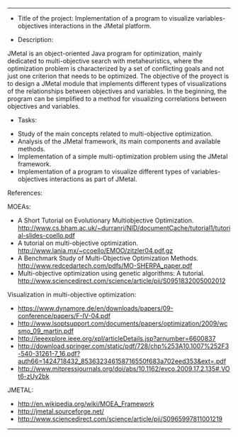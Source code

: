 ***************************************************************************************************

* Title of the project: Implementation of a program to visualize  variables-objectives interactions in the JMetal platform. 
 
 	
* Description: 	

 JMetal is an object-oriented Java program for optimization, mainly dedicated to multi-objective search with metaheuristics, where the optimization problem is characterized by a set of conflicting goals and not just one criterion that needs to be optimized.  The objective of the proyect is to design a JMetal module  that implements different types of visualizations of the relationships between objectives and variables. In the beginning, the program can be simplified to a method for visualizing correlations between objectives and variables.


* Tasks: 	

 - Study of the main concepts related to multi-objective optimization. 
 - Analysis of the JMetal framework, its main components and available methods.
 - Implementation of a simple multi-optimization problem using the JMetal framework. 
 - Implementation of a program to visualize  different types of variables-objectives interactions as part of JMetal. 

References:
  
 MOEAs:
  - A Short Tutorial on Evolutionary Multiobjective Optimization. http://www.cs.bham.ac.uk/~durranrj/NID/documentCache/tutorial1/tutorial-slides-coello.pdf
  - A tutorial on multi-objective optimization. http://www.lania.mx/~ccoello/EMOO/zitzler04.pdf.gz 
  - A Benchmark Study of Multi-Objective Optimization Methods. http://www.redcedartech.com/pdfs/MO-SHERPA_paper.pdf
  - Multi-objective optimization using genetic algorithms: A tutorial. http://www.sciencedirect.com/science/article/pii/S0951832005002012

 Visualization in multi-objective optimization:
  - https://www.dynamore.de/en/downloads/papers/09-conference/papers/F-IV-04.pdf
  - http://www.lsoptsupport.com/documents/papers/optimization/2009/wcsmo_09_martin.pdf
  - http://ieeexplore.ieee.org/xpl/articleDetails.jsp?arnumber=6600837
  - http://download.springer.com/static/pdf/728/chp%253A10.1007%252F3-540-31261-7_16.pdf?auth66=1424718432_853632346158716550f683a702eed353&ext=.pdf
  - http://www.mitpressjournals.org/doi/abs/10.1162/evco.2009.17.2.135#.VOt6-zUy2bk

 JMETAL:
  - http://en.wikipedia.org/wiki/MOEA_Framework
  - http://jmetal.sourceforge.net/
  - http://www.sciencedirect.com/science/article/pii/S0965997811001219
 


***************************************************************************************************